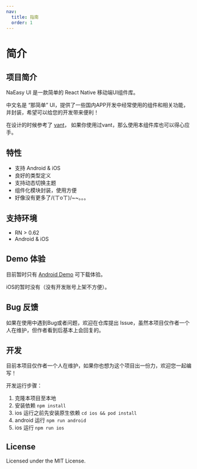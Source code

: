 ```yaml
---
nav:
  title: 指南
  order: 1
---
```


# 简介

## 项目简介

NaEasy UI 是一款简单的 React Native 移动端UI组件库。

中文名是 “那简单” UI，提供了一些国内APP开发中经常使用的组件和相关功能，并封装，希望可以给您的开发带来便利！

在设计的时候参考了 [vant](https://vant-contrib.gitee.io/vant/#/zh-CN)，
如果你使用过vant，那么使用本组件库也可以得心应手。

## 特性

* 支持 Android & iOS
* 良好的类型定义
* 支持动态切换主题
* 组件化模块封装，使用方便
* 好像没有更多了/(ㄒoㄒ)/~~。。。

## 支持环境

* RN > 0.62
* Android & iOS

## Demo 体验

目前暂时只有 [Android Demo](https://pan.baidu.com/s/12iCSc8TH8zmSDPT1iKbXWA?pwd=a3ey) 可下载体验。

iOS的暂时没有（没有开发账号上架不方便）。

## Bug 反馈

如果在使用中遇到Bug或者问题，欢迎在仓库提出 Issue，虽然本项目仅作者一个人在维护，但作者看到后基本上会回复的。

## 开发

目前本项目仅作者一个人在维护，如果你也想为这个项目出一份力，欢迎您一起编写！

开发运行步骤：

1. 克隆本项目至本地
2. 安装依赖 `npm install`
3. ios 运行之前先安装原生依赖 `cd ios && pod install`
4. android 运行 `npm run android`
5. ios 运行 `npm run ios`

## License

Licensed under the MIT License.
